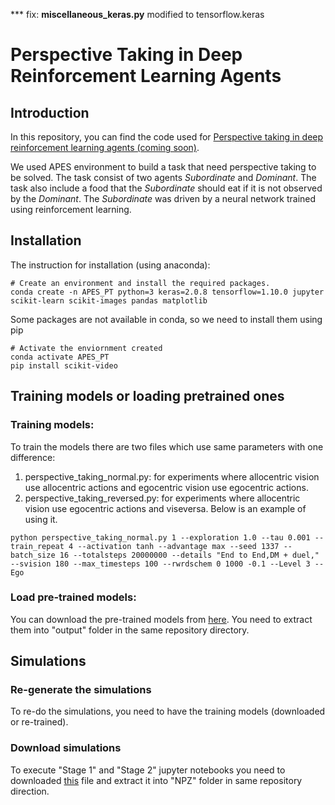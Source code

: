 *** fix: **miscellaneous_keras.py** modified to tensorflow.keras
# Perspective Taking in Deep Reinforcement Learning Agents
## Introduction
In this repository, you can find the code used for [Perspective taking in deep reinforcement learning agents (coming soon)](https://arxiv.org/).

We used APES environment to build a task that need perspective taking to be solved. The task consist of two agents *Subordinate* and *Dominant*. The task also include a food that the *Subordinate* should eat if it is not observed by the *Dominant*. The *Subordinate* was driven by a neural network trained using reinforcement learning.
## Installation 
The instruction for installation (using anaconda):
```
# Create an environment and install the required packages.
conda create -n APES_PT python=3 keras=2.0.8 tensorflow=1.10.0 jupyter scikit-learn scikit-images pandas matplotlib 
```
Some packages are not available in conda, so we need to install them using pip
```
# Activate the enviornment created
conda activate APES_PT
pip install scikit-video
```
## Training models or loading pretrained ones
### Training models: 
To train the models there are two files which use same parameters with one difference:
1. perspective_taking_normal.py: for experiments where allocentric vision use allocentric actions and egocentric vision use egocentric actions. 
2. perspective_taking_reversed.py: for experiments where allocentric vision use egocentric actions and viseversa.
Below is an example of using it.
```
python perspective_taking_normal.py 1 --exploration 1.0 --tau 0.001 --train_repeat 4 --activation tanh --advantage max --seed 1337 --batch_size 16 --totalsteps 20000000 --details "End to End,DM + duel," --svision 180 --max_timesteps 100 --rwrdschem 0 1000 -0.1 --Level 3 --Ego
```
### Load pre-trained models:
You can download the pre-trained models from [here](https://drive.google.com/file/d/1yQqOxCPAhApKMj0nZT1BT03hluNy-zDz/view?usp=sharing). You need to extract them into "output" folder in the same repository directory.

## Simulations
### Re-generate the simulations
To re-do the simulations, you need to have the training models (downloaded or re-trained). 
### Download simulations
To execute "Stage 1" and "Stage 2" jupyter notebooks you need to downloaded  [this](https://drive.google.com/file/d/1c_UZAYQdGAnRIkH21zfsMktGPtpzRCUj/view?usp=sharing) file and extract it into "NPZ" folder in same repository direction. 
